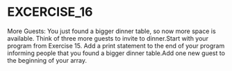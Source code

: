 # EXCERCISE_16
More Guests: You just found a bigger dinner table, so now more space is available. Think of  three more guests to invite to dinner.Start with your program from Exercise 15. Add a print statement to the end of your program informing  people that you found a bigger dinner table.Add one new guest to the beginning of your array.
